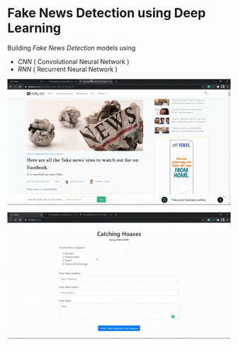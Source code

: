 # Fake News Detection using Deep Learning
Building *Fake News Detection* models using 
* *CNN*  ( Convolutional Neural Network )
* *RNN*  ( Recurrent Neural Network )



![Unreliable News](GIFs/Unreliable_News.gif)

![Reliable News](GIFs/Reliable_News.gif)
